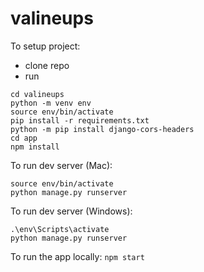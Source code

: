 # valineups

To setup project:
- clone repo
- run
```
cd valineups
python -m venv env
source env/bin/activate
pip install -r requirements.txt
python -m pip install django-cors-headers
cd app
npm install
```
To run dev server (Mac):
```
source env/bin/activate
python manage.py runserver
```
To run dev server (Windows):
```
.\env\Scripts\activate
python manage.py runserver
```
To run the app locally:
`npm start`



